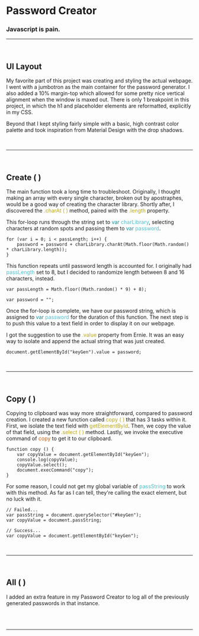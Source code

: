 <br>

# Password Creator





### Javascript is pain.


---
<br>

## UI Layout

My favorite part of this project was creating and styling the actual webpage.  I went with a jumbotron as the main container for the password generator.  I also added a 10% margin-top which allowed for some pretty nice vertical alignment when the window is maxed out.  There is only 1 breakpoint in this project, in which the h1 and placeholder elements are reformatted, explicitly in my CSS.

Beyond that I kept styling fairly simple with a basic, high contrast color palette and took inspiration from Material Design with the drop shadows.

<br>

---
<br>

## Create ( )

The main function took a long time to troubleshoot.  Originally, I thought making an array with every single character, broken out by apostraphes, would be a good way of creating the character library.  Shortly after, I discovered the <span style="color: #BEA712">.charAt ( )</span> method, paired with the <span style="color: #BEA712">.length</span> property.

This for-loop runs through the string set to <span style="color: #0A8C9B">var </span><span style="color: #4AC1CE">charLibrary</span>, selecting characters at random spots and passing them to <span style="color: #0A8C9B">var </span><span style="color: #4AC1CE">password</span>.  
```
for (var i = 0; i < passLength; i++) {
    password = password + charLibrary.charAt(Math.floor(Math.random() * charLibrary.length));
}
```
This function repeats until password length is accounted for.  I originally had <span style="color: #4AC1CE">passLength</span> set to 8, but I decided to randomize length between 8 and 16 characters, instead.
```
var passLength = Math.floor((Math.random() * 9) + 8);

var password = "";
```
Once the for-loop is complete, we have our password string, which is assigned to <span style="color: #0A8C9B">var </span><span style="color: #4AC1CE">password</span> for the duration of this function.  The next step is to push this value to a text field in order to display it on our webpage.  

I got the suggestion to use the <span style="color: #BEA712">.value</span> property from Ernie.  It was an easy way to isolate and append the actual string that was just created.
```
document.getElementById("keyGen").value = password;
```

<br>

---
<br>

## Copy ( )

Copying to clipboard was way more straightforward, compared to password creation.  I created a new function called <span style="color: #BEA712">copy ( )</span> that has 3 tasks within it.  First, we isolate the text field with <span style="color: #BEA712">getElementById</span>.  Then, we copy the value of that field, using the <span style="color: #BEA712">.select ( )</span> method.  Lastly, we invoke the executive command of <span style="color: #BE5D12">copy</span> to get it to our clipboard.
```
function copy () {
    var copyValue = document.getElementById("keyGen");
    console.log(copyValue);
    copyValue.select();
    document.execCommand("copy");
}
```
For some reason, I could not get my global variable of <span style="color: #4AC1CE">passString</span> to work with this method.  As far as I can tell, they're calling the exact element, but no luck with it.
```
// Failed...
var passString = document.querySelector("#keyGen");
var copyValue = document.passString;

// Success...
var copyValue = document.getElementById("keyGen");
```

<br>

---
<br>

## All ( )

I added an extra feature in my Password Creator to log all of the previously generated passwords in that instance.  

<br>



<br>

---